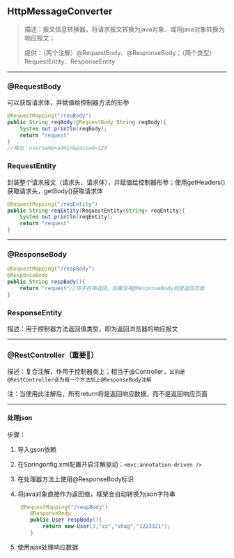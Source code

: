 ##  HttpMessageConverter

> 描述：报文信息转换器，将请求报文转换为java对象、或将java对象转换为响应报文；
>
> 提供：（两个注解）@RequestBody、@ResponseBody；（两个类型）RequestEntity、ResponseEntity

---

###  @RequestBody

可以获取请求体，并赋值给控制器方法的形参

```java
@RequestMapping("/reqBody")
public String reqBody(@RequestBody String reqBody){
    System.out.println(reqBody);
    return "request"
}
//输出：username=admin&passwd=123
```

###  RequestEntity

封装整个请求报文（请求头、请求体），并赋值给控制器形参；使用getHeaders()获取请求头，getBody()获取请求体

```java
@RequestMapping("/reqEntity")
public String reqEntity(RequestEntity<String> reqEntity){
    System.out.println(reqEntity);
    return "request"
}
```

---

###  @ResponseBody

```java
@RequestMapping("/respBody")
@ResponseBody
public String respBody(){
    return "request"//将字符串返回，如果没有@ResponseBody则是返回页面
}
```

###  ResponseEntity

描述：用于控制器方法返回值类型，即为返回浏览器的响应报文

----

###  @RestController（重要📌）

描述：复合注解，作用于控制器类上；相当于@Controller，`区别是@RestController会为每一个方法加上@ResponseBody注解`

注：当使用此注解后，所有return将是返回响应数据，而不是返回响应页面

---

####  处理json

步骤：

1. 导入gson依赖

2. 在Springonfig.xml配置开启注解驱动：`<mvc:annotation-driven />`

3. 在处理器方法上使用@ResponseBody标识

4. 将java对象直接作为返回值，框架会自动转换为json字符串

   ```java
    @RequestMapping("/respBody")
       @ResponseBody
       public User respBody(){
           return new User(1,"zz","shag","1223321");
       }
   ```

5. 使用ajax处理响应数据







